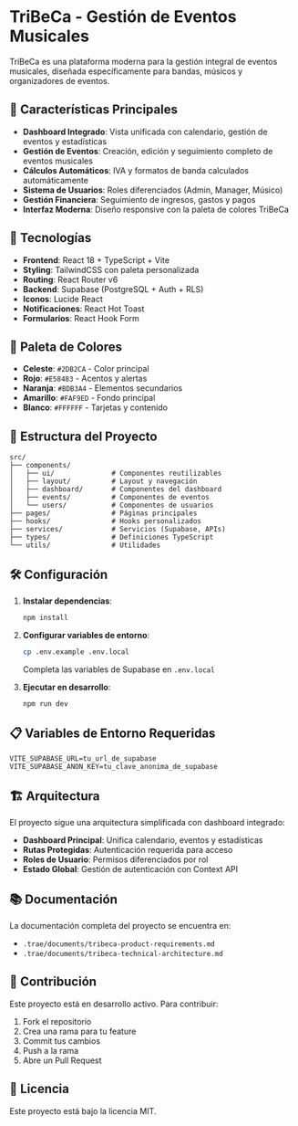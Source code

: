 # TriBeCa - Gestión de Eventos Musicales

TriBeCa es una plataforma moderna para la gestión integral de eventos musicales, diseñada específicamente para bandas, músicos y organizadores de eventos.

## 🎵 Características Principales

- **Dashboard Integrado**: Vista unificada con calendario, gestión de eventos y estadísticas
- **Gestión de Eventos**: Creación, edición y seguimiento completo de eventos musicales
- **Cálculos Automáticos**: IVA y formatos de banda calculados automáticamente
- **Sistema de Usuarios**: Roles diferenciados (Admin, Manager, Músico)
- **Gestión Financiera**: Seguimiento de ingresos, gastos y pagos
- **Interfaz Moderna**: Diseño responsive con la paleta de colores TriBeCa

## 🚀 Tecnologías

- **Frontend**: React 18 + TypeScript + Vite
- **Styling**: TailwindCSS con paleta personalizada
- **Routing**: React Router v6
- **Backend**: Supabase (PostgreSQL + Auth + RLS)
- **Iconos**: Lucide React
- **Notificaciones**: React Hot Toast
- **Formularios**: React Hook Form

## 🎨 Paleta de Colores

- **Celeste**: `#2DB2CA` - Color principal
- **Rojo**: `#E58483` - Acentos y alertas
- **Naranja**: `#BDB3A4` - Elementos secundarios
- **Amarillo**: `#FAF9ED` - Fondo principal
- **Blanco**: `#FFFFFF` - Tarjetas y contenido

## 📁 Estructura del Proyecto

```
src/
├── components/
│   ├── ui/              # Componentes reutilizables
│   ├── layout/          # Layout y navegación
│   ├── dashboard/       # Componentes del dashboard
│   ├── events/          # Componentes de eventos
│   └── users/           # Componentes de usuarios
├── pages/               # Páginas principales
├── hooks/               # Hooks personalizados
├── services/            # Servicios (Supabase, APIs)
├── types/               # Definiciones TypeScript
└── utils/               # Utilidades
```

## 🛠️ Configuración

1. **Instalar dependencias**:
   ```bash
   npm install
   ```

2. **Configurar variables de entorno**:
   ```bash
   cp .env.example .env.local
   ```
   Completa las variables de Supabase en `.env.local`

3. **Ejecutar en desarrollo**:
   ```bash
   npm run dev
   ```

## 📋 Variables de Entorno Requeridas

```env
VITE_SUPABASE_URL=tu_url_de_supabase
VITE_SUPABASE_ANON_KEY=tu_clave_anonima_de_supabase
```

## 🏗️ Arquitectura

El proyecto sigue una arquitectura simplificada con dashboard integrado:

- **Dashboard Principal**: Unifica calendario, eventos y estadísticas
- **Rutas Protegidas**: Autenticación requerida para acceso
- **Roles de Usuario**: Permisos diferenciados por rol
- **Estado Global**: Gestión de autenticación con Context API

## 📚 Documentación

La documentación completa del proyecto se encuentra en:
- `.trae/documents/tribeca-product-requirements.md`
- `.trae/documents/tribeca-technical-architecture.md`

## 🤝 Contribución

Este proyecto está en desarrollo activo. Para contribuir:

1. Fork el repositorio
2. Crea una rama para tu feature
3. Commit tus cambios
4. Push a la rama
5. Abre un Pull Request

## 📄 Licencia

Este proyecto está bajo la licencia MIT.
